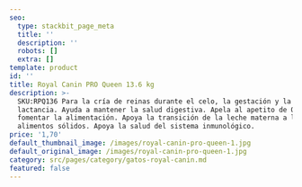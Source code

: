```yaml
---
seo:
  type: stackbit_page_meta
  title: ''
  description: ''
  robots: []
  extra: []
template: product
id: ''
title: Royal Canin PRO Queen 13.6 kg
description: >-
  SKU:RPQ136 Para la cría de reinas durante el celo, la gestación y la
  lactancia. Ayuda a mantener la salud digestiva. Apela al apetito de Queen para
  fomentar la alimentación. Apoya la transición de la leche materna a los
  alimentos sólidos. Apoya la salud del sistema inmunológico.
price: '1,70'
default_thumbnail_image: /images/royal-canin-pro-queen-1.jpg
default_original_image: /images/royal-canin-pro-queen-1.jpg
category: src/pages/category/gatos-royal-canin.md
featured: false
---
```


